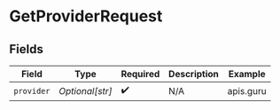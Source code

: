 # GetProviderRequest


## Fields

| Field              | Type               | Required           | Description        | Example            |
| ------------------ | ------------------ | ------------------ | ------------------ | ------------------ |
| `provider`         | *Optional[str]*    | :heavy_check_mark: | N/A                | apis.guru          |